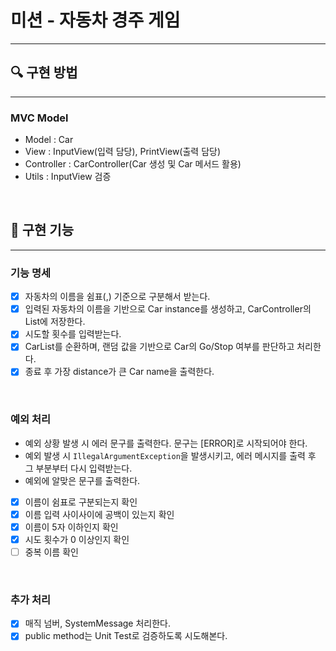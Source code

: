 # 미션 - 자동차 경주 게임

---

## 🔍 구현 방법

---

### MVC Model
- Model : Car
- View : InputView(입력 담당), PrintView(출력 담당)
- Controller : CarController(Car 생성 및 Car 메서드 활용)
- Utils : InputView 검증 
    
<br>

## 🔧 구현 기능

---

### 기능 명세
- [X] 자동차의 이름을 쉼표(,) 기준으로 구분해서 받는다.
- [X] 입력된 자동차의 이름을 기반으로 Car instance를 생성하고, CarController의 List에 저장한다.
- [X] 시도할 횟수를 입력받는다.
- [X] CarList를 순환하며, 랜덤 값을 기반으로 Car의 Go/Stop 여부를 판단하고 처리한다.
- [X] 종료 후 가장 distance가 큰 Car name을 출력한다.

<br>

### 예외 처리
- 예외 상황 발생 시 에러 문구를 출력한다. 문구는 [ERROR]로 시작되어야 한다.
- 예외 발생 시 `IllegalArgumentException`을 발생시키고, 에러 메시지를 출력 후 그 부분부터 다시 입력받는다.
- 예외에 알맞은 문구를 출력한다.


- [X] 이름이 쉼표로 구분되는지 확인
- [X] 이름 입력 사이사이에 공백이 있는지 확인
- [X] 이름이 5자 이하인지 확인
- [X] 시도 횟수가 0 이상인지 확인
- [ ] 중복 이름 확인

<br>

### 추가 처리
- [X] 매직 넘버, SystemMessage 처리한다.
- [X] public method는 Unit Test로 검증하도록 시도해본다.